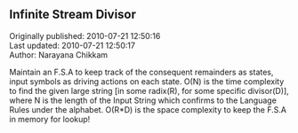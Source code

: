 ## Infinite Stream Divisor  
Originally published: 2010-07-21 12:50:16  
Last updated: 2010-07-21 12:50:17  
Author: Narayana Chikkam  
  
Maintain an F.S.A to keep track of the consequent remainders as states, input symbols as driving actions on each state. O(N) is the time complexity to find the given large string [in some radix(R), for some specific divisor(D)], where N is the length of the Input String which confirms to the Language Rules under the alphabet. O(R*D) is the space complexity to keep the F.S.A in memory for lookup!
